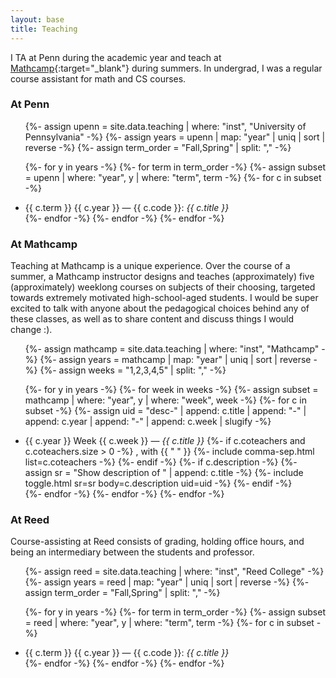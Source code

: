 ```yaml
---
layout: base
title: Teaching
---
```


I TA at Penn during the academic year and teach at
[Mathcamp](https://mathcamp.org){:target="_blank"} during summers. In undergrad,
I was a regular course assistant for math and CS courses.

### At Penn

<ul>
{%- assign upenn = site.data.teaching | where: "inst", "University of Pennsylvania" -%}
{%- assign years = upenn | map: "year" | uniq | sort | reverse -%}
{%- assign term_order = "Fall,Spring" | split: "," -%}

{%- for y in years -%}
  {%- for term in term_order -%}
    {%- assign subset = upenn | where: "year", y | where: "term", term -%}
    {%- for c in subset -%}
      <li> {{ c.term }} {{ c.year }} — {{ c.code }}: <em>{{ c.title }}</em> </li>
    {%- endfor -%}
  {%- endfor -%}
{%- endfor -%}
</ul>

### At Mathcamp

Teaching at Mathcamp is a unique experience. Over the course of a summer, a
Mathcamp instructor designs and teaches (approximately) five (approximately)
weeklong courses on subjects of their choosing, targeted towards extremely
motivated high-school-aged students. I would be super excited to talk with
anyone about the pedagogical choices behind any of these classes, as well as to
share content and discuss things I would change :).

<ul>
{%- assign mathcamp = site.data.teaching | where: "inst", "Mathcamp" -%}
{%- assign years = mathcamp | map: "year" | uniq | sort | reverse -%}
{%- assign weeks = "1,2,3,4,5" | split: "," -%}

{%- for y in years -%}
  {%- for week in weeks -%}
    {%- assign subset = mathcamp | where: "year", y | where: "week", week -%}
    {%- for c in subset -%}
      {%- assign uid = "desc-" | append: c.title | append: "-" | append: c.year | append: "-" | append: c.week | slugify -%}
      <li>
        {{ c.year }} Week {{ c.week }} — <em>{{ c.title }}</em>
        {%- if c.coteachers and c.coteachers.size > 0 -%}
					, with {{ " " }}
          {%- include comma-sep.html list=c.coteachers -%}
        {%- endif -%}
        {%- if c.description -%}
          {%- assign sr = "Show description of " | append: c.title -%}
          {%- include toggle.html sr=sr body=c.description uid=uid -%}
        {%- endif -%}
      </li>
    {%- endfor -%}
  {%- endfor -%}
{%- endfor -%}
</ul>

### At Reed

Course-assisting at Reed consists of grading, holding office hours, and being an
intermediary between the students and professor.

<ul>
{%- assign reed = site.data.teaching | where: "inst", "Reed College" -%}
{%- assign years = reed | map: "year" | uniq | sort | reverse -%}
{%- assign term_order = "Fall,Spring" | split: "," -%}

{%- for y in years -%}
  {%- for term in term_order -%}
    {%- assign subset = reed | where: "year", y | where: "term", term -%}
    {%- for c in subset -%}
      <li> {{ c.term }} {{ c.year }} — {{ c.code }}: <em>{{ c.title }}</em> </li>
    {%- endfor -%}
  {%- endfor -%}
{%- endfor -%}
</ul>

